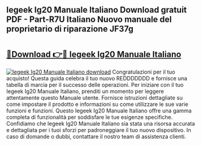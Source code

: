 ## Iegeek Ig20 Manuale Italiano Download gratuit PDF - Part-R7U Italiano Nuovo manuale del proprietario di riparazione JF37g

# <h2><a href="http://dfcb6vb.blite.top/?on=Iegeek+Ig20+Manuale+Italiano">🔗Download 👉🔴 Iegeek Ig20 Manuale Italiano</a></h2>

[![Iegeek Ig20 Manuale Italiano download](https://i.imgur.com/lujVjoI.png)](http://dfcb6vb.blite.top/?on=Iegeek+Ig20+Manuale+Italiano)
Congratulazioni per il tuo acquisto! Questa guida celebra il tuo nuovo REDDDDDDD e fornisce una tabella di marcia per il successo delle operazioni. Per iniziare con il tuo Iegeek Ig20 Manuale Italiano, prenditi un momento per leggere attentamente questo Manuale utente. Fornisce istruzioni dettagliate su come impostare il prodotto e informazioni su come utilizzare le sue varie funzioni e funzioni. Questo Iegeek Ig20 Manuale Italiano offre una gamma completa di funzionalità per soddisfare le tue esigenze specifiche. Confidiamo che Iegeek Ig20 Manuale Italiano sia stata una risorsa accurata e dettagliata per i tuoi sforzi per padroneggiare il tuo nuovo dispositivo. In caso di domande o dubbi, contattare il nostro team di assistenza clienti.
